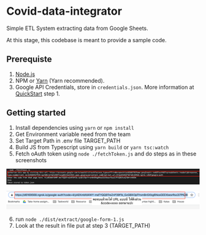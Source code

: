 # Covid-data-integrator

Simple ETL System extracting data from Google Sheets.

At this stage, this codebase is meant to provide a sample code.

## Prerequiste

1. [Node.js](https://nodejs.org/en/)
2. NPM or [Yarn](https://yarnpkg.com/) (Yarn recommended).
3. Google API Credentials, store in `credentials.json`. More information at [QuickStart](https://developers.google.com/sheets/api/quickstart/nodejs) step 1.

## Getting started

1. Install dependencies using `yarn` or `npm install`
2. Get Environment variable need from the team
3. Set Target Path in .env file TARGET_PATH
4. Build JS from Typescript using `yarn build` or `yarn tsc:watch`
5. Fetch oAuth token using `node ./fetchToken.js` and do steps as in these screenshots

![1](/resources/fetch-token-1.png)

![2](/resources/fetch-token-2.png)

6. run `node ./dist/extract/google-form-1.js`
7. Look at the result in file put at step 3 (TARGET_PATH)
